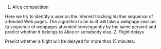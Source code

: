 1. Alice competititon 

Here we try to identify a user on the Internet tracking his/her sequence of attended Web pages. The algorithm to be built will take a webpage session (a sequence of webpages attended consequently by the same person) and predict whether it belongs to Alice or somebody else.
2. Flight delays

Predict whether a flight will be delayed for more than 15 minutes.

